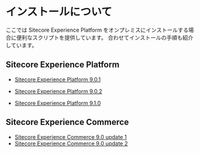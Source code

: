 #  インストールについて
ここでは Sitecore Experience Platform をオンプレミスにインストールする場合に便利なスクリプトを提供しています。
合わせてインストールの手順も紹介しています。

## Sitecore Experience Platform

* [Sitecore Experience Platform 9.0.1](90/Sitecore-Experience-Platform-901.md)
* [Sitecore Experience Platform 9.0.2](90/Sitecore-Experience-Platform-902.md)

* [Sitecore Experience Platform 9.1.0](91/Sitecore-Experience-Platform-910.md)

## Sitecore Experience Commerce
* [Sitecore Experience Commerce 9.0 update 1](90/Sitecore-Experience-Commerce-901.md)
* [Sitecore Experience Commerce 9.0 update 2](90/Sitecore-Experience-Commerce-902.md)
